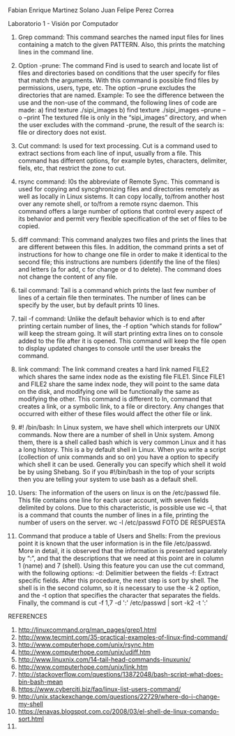 Fabian Enrique Martinez Solano
Juan Felipe Perez Correa

Laboratorio 1 - Visión por Computador

1. Grep command: This command searches the named input files for lines containing a match to the given PATTERN. Also, this prints the matching lines in the command line.
2. Option -prune: The command Find is used to search and locate list of files and directories based on conditions that the user specify for files that match the arguments. With this command is possible find files by permissions, users, type, etc. The option –prune excludes the directories that are named.
Example: 
To see the difference between the use and the non-use of the command, the following lines of code are made:
a)	find texture ./sipi_images
b)	find texture ./sipi_images –prune –o –print 
The textured file is only in the “sipi_images” directory, and when the user excludes with the command -prune, the result of the search is: file or directory does not exist.
3. Cut command: Is used for text processing. Cut is a command used to extract sections from each line of input, usually from a file. This command has different options, for example bytes, characters, delimiter, fiels, etc, that restrict the zone to cut.
4. rsync command: I0s the abbreviate of Remote Sync. This command is used for copying and syncghronizing files and directories remotely as well as locally in Linux sistems. It can copy locally, to/from another host over any remote shell, or to/from a remote rsync daemon. This command offers a large number of options that control every aspect of its behavior and permit very flexible specification of the set of files to be copied.
5. diff command: This command analyzes two files and prints the lines that are different between this files. In addition, the command prints a set of instructions for how to change one file in order to make it identical to the second file; this instructions are numbers (identify the line of the files) and letters (a for add, c for change or d to delete). The command does not change the content of any file.
6. tail command: Tail is a command which prints the last few number of lines of a certain file then terminates. The number of lines can be specify by the user, but by default prints 10 lines.
7. tail -f command: Unlike the default behavior which is to end after printing certain number of lines, the -f option “which stands for follow” will keep the stream going. It will start printing extra lines on to console added to the file after it is opened. This command will keep the file open to display updated changes to console until the user breaks the command.
8. link command: The link command creates a hard link named FILE2 which shares the same index node as the existing file FILE1. Since FILE1 and FILE2 share the same index node, they will point to the same data on the disk, and modifying one will be functionally the same as modifying the other. This command is different to ln, command that creates a link, or a symbolic link, to a file or directory.
Any changes that occurred with either of these files would affect the other file or link.
9. #! /bin/bash: 
In Linux system, we have shell which interprets our UNIX commands. Now there are a number of shell in Unix system. Among them, there is a shell called bash which is very common Linux and it has a long history. This is a by default shell in Linux.
When you write a script (collection of unix commands and so on) you have a option to specify which shell it can be used. Generally you can specify which shell it wold be by using Shebang.
So if you #!/bin/bash in the top of your scripts then you are telling your system to use bash as a default shell.
10. Users: The information of the users on linux is on the /etc/passwd file. This file contains one line for each user account, with seven fields delimited by colons.  Due to this characteristic, is possible use wc –l, that is a command that counts the number of lines in a file, printing the number of users on the server.
wc -l /etc/passwd
FOTO DE RESPUESTA

11. Command that produce a table of Users and Shells:
From the previous point it is known that the user information is in the file /etc/passwd. More in detail, it is observed that the information is presented separately by “:”, and that the descriptions that we need at this point are in column 1 (name) and 7 (shell). Using this feature you can use the cut command, with the following options:
-d: Delimitier between the fields
-f: Extract specific fields.
After this procedure, the next step is sort by shell. The shell is in the second column, so it is necessary to use the -k 2 option, and the -t option that specifies the character that separates the fields. Finally, the command is
cut -f 1,7 -d ':' /etc/passwd | sort -k2 -t ':'




REFERENCES
1.	http://linuxcommand.org/man_pages/grep1.html
2.	http://www.tecmint.com/35-practical-examples-of-linux-find-command/
3.	http://www.computerhope.com/unix/rsync.htm
4.	http://www.computerhope.com/unix/udiff.htm
5.	http://www.linuxnix.com/14-tail-head-commands-linuxunix/
6.	http://www.computerhope.com/unix/link.htm
7.	http://stackoverflow.com/questions/13872048/bash-script-what-does-bin-bash-mean
8.	https://www.cyberciti.biz/faq/linux-list-users-command/
9.	http://unix.stackexchange.com/questions/22729/where-do-i-change-my-shell
10.	https://enavas.blogspot.com.co/2008/03/el-shell-de-linux-comando-sort.html
11.	
